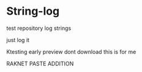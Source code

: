 # String-log
test repository
log strings

just log it 

Ktesting early preview
dont download this is for me

RAKNET PASTE ADDITION
